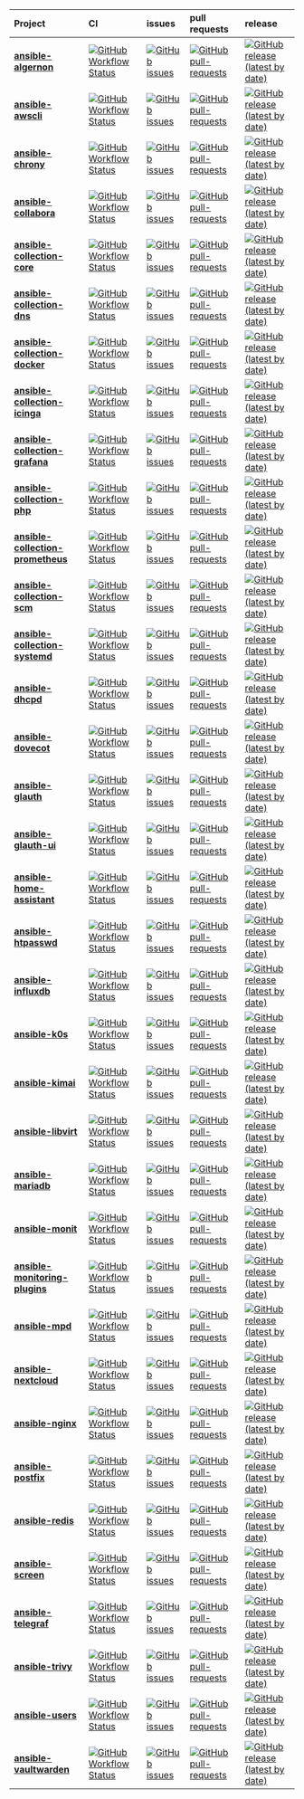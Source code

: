 

| Project | CI    | issues | pull requests | release |
| :----   | :---- | :----  | :-----        | :----   |
| [**ansible-algernon**](https://github.com/bodsch/ansible-algernon) | [![GitHub Workflow Status](https://img.shields.io/github/actions/workflow/status/bodsch/ansible-algernon/main.yml?branch=main)][algernonc] | [![GitHub issues](https://img.shields.io/github/issues/bodsch/ansible-algernon)][algernoni] | [![GitHub pull-requests](https://img.shields.io/github/issues-pr/bodsch/ansible-algernon)][algernonp] | [![GitHub release (latest by date)](https://img.shields.io/github/v/release/bodsch/ansible-algernon)][algernonr] |
| [**ansible-awscli**](https://github.com/bodsch/ansible-awscli) | [![GitHub Workflow Status](https://img.shields.io/github/actions/workflow/status/bodsch/ansible-awscli/main.yml?branch=main)][awsclic] | [![GitHub issues](https://img.shields.io/github/issues/bodsch/ansible-awscli)][awsclii] | [![GitHub pull-requests](https://img.shields.io/github/issues-pr/bodsch/ansible-awscli)][awsclip] | [![GitHub release (latest by date)](https://img.shields.io/github/v/release/bodsch/ansible-awscli)][awsclir] |
| [**ansible-chrony**](https://github.com/bodsch/ansible-chrony) | [![GitHub Workflow Status](https://img.shields.io/github/actions/workflow/status/bodsch/ansible-chrony/main.yml?branch=main)][chronyc] | [![GitHub issues](https://img.shields.io/github/issues/bodsch/ansible-chrony)][chronyi] | [![GitHub pull-requests](https://img.shields.io/github/issues-pr/bodsch/ansible-chrony)][chronyp] | [![GitHub release (latest by date)](https://img.shields.io/github/v/release/bodsch/ansible-chrony)][chronyr] |
| [**ansible-collabora**](https://github.com/bodsch/ansible-collabora) | [![GitHub Workflow Status](https://img.shields.io/github/actions/workflow/status/bodsch/ansible-collabora/main.yml?branch=main)][collaborac] | [![GitHub issues](https://img.shields.io/github/issues/bodsch/ansible-collabora)][collaborai] | [![GitHub pull-requests](https://img.shields.io/github/issues-pr/bodsch/ansible-collabora)][collaborap] | [![GitHub release (latest by date)](https://img.shields.io/github/v/release/bodsch/ansible-collabora)][collaborar] |
| [**ansible-collection-core**](https://github.com/bodsch/ansible-collection-core) | [![GitHub Workflow Status](https://img.shields.io/github/actions/workflow/status/bodsch/ansible-collection-core/main.yml?branch=main)][collection_corec] | [![GitHub issues](https://img.shields.io/github/issues/bodsch/ansible-collection-core)][collection_corei] | [![GitHub pull-requests](https://img.shields.io/github/issues-pr/bodsch/ansible-collection-core)][collection_corep] | [![GitHub release (latest by date)](https://img.shields.io/github/v/release/bodsch/ansible-collection-core)][collection_corer] |
| [**ansible-collection-dns**](https://github.com/bodsch/ansible-collection-dns) | [![GitHub Workflow Status](https://img.shields.io/github/actions/workflow/status/bodsch/ansible-collection-dns/main.yml?branch=main)][collection_dnsc] | [![GitHub issues](https://img.shields.io/github/issues/bodsch/ansible-collection-dns)][collection_dnsi] | [![GitHub pull-requests](https://img.shields.io/github/issues-pr/bodsch/ansible-collection-dns)][collection_dnsp] | [![GitHub release (latest by date)](https://img.shields.io/github/v/release/bodsch/ansible-collection-dns)][collection_dnsr] |
| [**ansible-collection-docker**](https://github.com/bodsch/ansible-collection-docker) | [![GitHub Workflow Status](https://img.shields.io/github/actions/workflow/status/bodsch/ansible-collection-docker/main.yml?branch=main)][collection_dockerc] | [![GitHub issues](https://img.shields.io/github/issues/bodsch/ansible-collection-docker)][collection_dockeri] | [![GitHub pull-requests](https://img.shields.io/github/issues-pr/bodsch/ansible-collection-docker)][collection_dockerp] | [![GitHub release (latest by date)](https://img.shields.io/github/v/release/bodsch/ansible-collection-docker)][collection_dockerr] |
| [**ansible-collection-icinga**](https://github.com/bodsch/ansible-collection-icinga) | [![GitHub Workflow Status](https://img.shields.io/github/actions/workflow/status/bodsch/ansible-collection-icinga/main.yml?branch=main)][collection_icingac] | [![GitHub issues](https://img.shields.io/github/issues/bodsch/ansible-collection-icinga)][collection_icingai] | [![GitHub pull-requests](https://img.shields.io/github/issues-pr/bodsch/ansible-collection-icinga)][collection_icingap] | [![GitHub release (latest by date)](https://img.shields.io/github/v/release/bodsch/ansible-collection-icinga)][collection_icingar] |
| [**ansible-collection-grafana**](https://github.com/bodsch/ansible-collection-grafana) | [![GitHub Workflow Status](https://img.shields.io/github/actions/workflow/status/bodsch/ansible-collection-grafana/main.yml?branch=main)][collection_grafanac] | [![GitHub issues](https://img.shields.io/github/issues/bodsch/ansible-collection-grafana)][collection_grafanai] | [![GitHub pull-requests](https://img.shields.io/github/issues-pr/bodsch/ansible-collection-grafana)][collection_grafanap] | [![GitHub release (latest by date)](https://img.shields.io/github/v/release/bodsch/ansible-collection-grafana)][collection_grafanar] |
| [**ansible-collection-php**](https://github.com/bodsch/ansible-collection-php) | [![GitHub Workflow Status](https://img.shields.io/github/actions/workflow/status/bodsch/ansible-collection-php/main.yml?branch=main)][collection_phpc] | [![GitHub issues](https://img.shields.io/github/issues/bodsch/ansible-collection-php)][collection_phpi] | [![GitHub pull-requests](https://img.shields.io/github/issues-pr/bodsch/ansible-collection-php)][collection_phpp] | [![GitHub release (latest by date)](https://img.shields.io/github/v/release/bodsch/ansible-collection-php)][collection_phpr] |
| [**ansible-collection-prometheus**](https://github.com/bodsch/ansible-collection-prometheus) | [![GitHub Workflow Status](https://img.shields.io/github/actions/workflow/status/bodsch/ansible-collection-prometheus/main.yml?branch=main)][collection_prometheusc] | [![GitHub issues](https://img.shields.io/github/issues/bodsch/ansible-collection-prometheus)][collection_prometheusi] | [![GitHub pull-requests](https://img.shields.io/github/issues-pr/bodsch/ansible-collection-prometheus)][collection_prometheusp] | [![GitHub release (latest by date)](https://img.shields.io/github/v/release/bodsch/ansible-collection-prometheus)][collection_prometheusr] |
| [**ansible-collection-scm**](https://github.com/bodsch/ansible-collection-scm) | [![GitHub Workflow Status](https://img.shields.io/github/actions/workflow/status/bodsch/ansible-collection-scm/main.yml?branch=main)][collection_scmc] | [![GitHub issues](https://img.shields.io/github/issues/bodsch/ansible-collection-scm)][collection_scmi] | [![GitHub pull-requests](https://img.shields.io/github/issues-pr/bodsch/ansible-collection-scm)][collection_scmp] | [![GitHub release (latest by date)](https://img.shields.io/github/v/release/bodsch/ansible-collection-scm)][collection_scmr] |
| [**ansible-collection-systemd**](https://github.com/bodsch/ansible-collection-systemd) | [![GitHub Workflow Status](https://img.shields.io/github/actions/workflow/status/bodsch/ansible-collection-systemd/main.yml?branch=main)][collection_systemdc] | [![GitHub issues](https://img.shields.io/github/issues/bodsch/ansible-collection-systemd)][collection_systemdi] | [![GitHub pull-requests](https://img.shields.io/github/issues-pr/bodsch/ansible-collection-systemd)][collection_systemdp] | [![GitHub release (latest by date)](https://img.shields.io/github/v/release/bodsch/ansible-collection-systemd)][collection_systemdr] |
| [**ansible-dhcpd**](https://github.com/bodsch/ansible-dhcpd) | [![GitHub Workflow Status](https://img.shields.io/github/actions/workflow/status/bodsch/ansible-dhcpd/main.yml?branch=main)][dhcpdc] | [![GitHub issues](https://img.shields.io/github/issues/bodsch/ansible-dhcpd)][dhcpdi] | [![GitHub pull-requests](https://img.shields.io/github/issues-pr/bodsch/ansible-dhcpd)][dhcpdp] | [![GitHub release (latest by date)](https://img.shields.io/github/v/release/bodsch/ansible-dhcpd)][dhcpdr] |
| [**ansible-dovecot**](https://github.com/bodsch/ansible-dovecot) | [![GitHub Workflow Status](https://img.shields.io/github/actions/workflow/status/bodsch/ansible-dovecot/main.yml?branch=main)][dovecotc] | [![GitHub issues](https://img.shields.io/github/issues/bodsch/ansible-dovecot)][dovecoti] | [![GitHub pull-requests](https://img.shields.io/github/issues-pr/bodsch/ansible-dovecot)][dovecotp] | [![GitHub release (latest by date)](https://img.shields.io/github/v/release/bodsch/ansible-dovecot)][dovecotr] |
| [**ansible-glauth**](https://github.com/bodsch/ansible-glauth) | [![GitHub Workflow Status](https://img.shields.io/github/actions/workflow/status/bodsch/ansible-glauth/main.yml?branch=main)][glauthc] | [![GitHub issues](https://img.shields.io/github/issues/bodsch/ansible-glauth)][glauthi] | [![GitHub pull-requests](https://img.shields.io/github/issues-pr/bodsch/ansible-glauth)][glauthp] | [![GitHub release (latest by date)](https://img.shields.io/github/v/release/bodsch/ansible-glauth)][glauthr] |
| [**ansible-glauth-ui**](https://github.com/bodsch/ansible-glauth-ui) | [![GitHub Workflow Status](https://img.shields.io/github/actions/workflow/status/bodsch/ansible-glauth-ui/main.yml?branch=main)][glauth_uic] | [![GitHub issues](https://img.shields.io/github/issues/bodsch/ansible-glauth-ui)][glauth_uii] | [![GitHub pull-requests](https://img.shields.io/github/issues-pr/bodsch/ansible-glauth-ui)][glauth_uip] | [![GitHub release (latest by date)](https://img.shields.io/github/v/release/bodsch/ansible-glauth-ui)][glauth_uir] |
| [**ansible-home-assistant**](https://github.com/bodsch/ansible-home-assistant) | [![GitHub Workflow Status](https://img.shields.io/github/actions/workflow/status/bodsch/ansible-home-assistant/main.yml?branch=main)][home_assistantc] | [![GitHub issues](https://img.shields.io/github/issues/bodsch/ansible-home-assistant)][home_assistanti] | [![GitHub pull-requests](https://img.shields.io/github/issues-pr/bodsch/ansible-home-assistant)][home_assistantp] | [![GitHub release (latest by date)](https://img.shields.io/github/v/release/bodsch/ansible-home-assistant)][home_assistantr] |
| [**ansible-htpasswd**](https://github.com/bodsch/ansible-htpasswd) | [![GitHub Workflow Status](https://img.shields.io/github/actions/workflow/status/bodsch/ansible-htpasswd/main.yml?branch=main)][htpasswdc] | [![GitHub issues](https://img.shields.io/github/issues/bodsch/ansible-htpasswd)][htpasswdi] | [![GitHub pull-requests](https://img.shields.io/github/issues-pr/bodsch/ansible-htpasswd)][htpasswdp] | [![GitHub release (latest by date)](https://img.shields.io/github/v/release/bodsch/ansible-htpasswd)][htpasswdr] |
| [**ansible-influxdb**](https://github.com/bodsch/ansible-influxdb) | [![GitHub Workflow Status](https://img.shields.io/github/actions/workflow/status/bodsch/ansible-influxdb/main.yml?branch=main)][influxdbc] | [![GitHub issues](https://img.shields.io/github/issues/bodsch/ansible-influxdb)][influxdbi] | [![GitHub pull-requests](https://img.shields.io/github/issues-pr/bodsch/ansible-influxdb)][influxdbp] | [![GitHub release (latest by date)](https://img.shields.io/github/v/release/bodsch/ansible-influxdb)][influxdbr] |
| [**ansible-k0s**](https://github.com/bodsch/ansible-k0s) | [![GitHub Workflow Status](https://img.shields.io/github/actions/workflow/status/bodsch/ansible-k0s/main.yml?branch=main)][k0sc] | [![GitHub issues](https://img.shields.io/github/issues/bodsch/ansible-k0s)][k0si] | [![GitHub pull-requests](https://img.shields.io/github/issues-pr/bodsch/ansible-k0s)][k0sp] | [![GitHub release (latest by date)](https://img.shields.io/github/v/release/bodsch/ansible-k0s)][k0sr] |
| [**ansible-kimai**](https://github.com/bodsch/ansible-kimai) | [![GitHub Workflow Status](https://img.shields.io/github/actions/workflow/status/bodsch/ansible-kimai/main.yml?branch=main)][kimaic] | [![GitHub issues](https://img.shields.io/github/issues/bodsch/ansible-kimai)][kimaii] | [![GitHub pull-requests](https://img.shields.io/github/issues-pr/bodsch/ansible-kimai)][kimaip] | [![GitHub release (latest by date)](https://img.shields.io/github/v/release/bodsch/ansible-kimai)][kimair] |
| [**ansible-libvirt**](https://github.com/bodsch/ansible-libvirt) | [![GitHub Workflow Status](https://img.shields.io/github/actions/workflow/status/bodsch/ansible-libvirt/main.yml?branch=main)][libvirtc] | [![GitHub issues](https://img.shields.io/github/issues/bodsch/ansible-libvirt)][libvirti] | [![GitHub pull-requests](https://img.shields.io/github/issues-pr/bodsch/ansible-libvirt)][libvirtp] | [![GitHub release (latest by date)](https://img.shields.io/github/v/release/bodsch/ansible-libvirt)][libvirtr] |
| [**ansible-mariadb**](https://github.com/bodsch/ansible-mariadb) | [![GitHub Workflow Status](https://img.shields.io/github/actions/workflow/status/bodsch/ansible-mariadb/main.yml?branch=main)][mariadbc] | [![GitHub issues](https://img.shields.io/github/issues/bodsch/ansible-mariadb)][mariadbi] | [![GitHub pull-requests](https://img.shields.io/github/issues-pr/bodsch/ansible-mariadb)][mariadbp] | [![GitHub release (latest by date)](https://img.shields.io/github/v/release/bodsch/ansible-mariadb)][mariadbr] |
| [**ansible-monit**](https://github.com/bodsch/ansible-monit) | [![GitHub Workflow Status](https://img.shields.io/github/actions/workflow/status/bodsch/ansible-monit/main.yml?branch=main)][monitc] | [![GitHub issues](https://img.shields.io/github/issues/bodsch/ansible-monit)][moniti] | [![GitHub pull-requests](https://img.shields.io/github/issues-pr/bodsch/ansible-monit)][monitp] | [![GitHub release (latest by date)](https://img.shields.io/github/v/release/bodsch/ansible-monit)][monitr] |
| [**ansible-monitoring-plugins**](https://github.com/bodsch/ansible-monitoring-plugins) | [![GitHub Workflow Status](https://img.shields.io/github/actions/workflow/status/bodsch/ansible-monitoring-plugins/main.yml?branch=main)][monitoring_pluginsc] | [![GitHub issues](https://img.shields.io/github/issues/bodsch/ansible-monitoring-plugins)][monitoring_pluginsi] | [![GitHub pull-requests](https://img.shields.io/github/issues-pr/bodsch/ansible-monitoring-plugins)][monitoring_pluginsp] | [![GitHub release (latest by date)](https://img.shields.io/github/v/release/bodsch/ansible-monitoring-plugins)][monitoring_pluginsr] |
| [**ansible-mpd**](https://github.com/bodsch/ansible-mpd) | [![GitHub Workflow Status](https://img.shields.io/github/actions/workflow/status/bodsch/ansible-mpd/main.yml?branch=main)][mpdc] | [![GitHub issues](https://img.shields.io/github/issues/bodsch/ansible-mpd)][mpdi] | [![GitHub pull-requests](https://img.shields.io/github/issues-pr/bodsch/ansible-mpd)][mpdp] | [![GitHub release (latest by date)](https://img.shields.io/github/v/release/bodsch/ansible-mpd)][mpdr] |
| [**ansible-nextcloud**](https://github.com/bodsch/ansible-nextcloud) | [![GitHub Workflow Status](https://img.shields.io/github/actions/workflow/status/bodsch/ansible-nextcloud/main.yml?branch=main)][nextcloudc] | [![GitHub issues](https://img.shields.io/github/issues/bodsch/ansible-nextcloud)][nextcloudi] | [![GitHub pull-requests](https://img.shields.io/github/issues-pr/bodsch/ansible-nextcloud)][nextcloudp] | [![GitHub release (latest by date)](https://img.shields.io/github/v/release/bodsch/ansible-nextcloud)][nextcloudr] |
| [**ansible-nginx**](https://github.com/bodsch/ansible-nginx) | [![GitHub Workflow Status](https://img.shields.io/github/actions/workflow/status/bodsch/ansible-nginx/main.yml?branch=main)][nginxc] | [![GitHub issues](https://img.shields.io/github/issues/bodsch/ansible-nginx)][nginxi] | [![GitHub pull-requests](https://img.shields.io/github/issues-pr/bodsch/ansible-nginx)][nginxp] | [![GitHub release (latest by date)](https://img.shields.io/github/v/release/bodsch/ansible-nginx)][nginxr] |
| [**ansible-postfix**](https://github.com/bodsch/ansible-postfix) | [![GitHub Workflow Status](https://img.shields.io/github/actions/workflow/status/bodsch/ansible-postfix/main.yml?branch=main)][postfixc] | [![GitHub issues](https://img.shields.io/github/issues/bodsch/ansible-postfix)][postfixi] | [![GitHub pull-requests](https://img.shields.io/github/issues-pr/bodsch/ansible-postfix)][postfixp] | [![GitHub release (latest by date)](https://img.shields.io/github/v/release/bodsch/ansible-postfix)][postfixr] |
| [**ansible-redis**](https://github.com/bodsch/ansible-redis) | [![GitHub Workflow Status](https://img.shields.io/github/actions/workflow/status/bodsch/ansible-redis/main.yml?branch=main)][redisc] | [![GitHub issues](https://img.shields.io/github/issues/bodsch/ansible-redis)][redisi] | [![GitHub pull-requests](https://img.shields.io/github/issues-pr/bodsch/ansible-redis)][redisp] | [![GitHub release (latest by date)](https://img.shields.io/github/v/release/bodsch/ansible-redis)][redisr] |
| [**ansible-screen**](https://github.com/bodsch/ansible-screen) | [![GitHub Workflow Status](https://img.shields.io/github/actions/workflow/status/bodsch/ansible-screen/main.yml?branch=main)][screenc] | [![GitHub issues](https://img.shields.io/github/issues/bodsch/ansible-screen)][screeni] | [![GitHub pull-requests](https://img.shields.io/github/issues-pr/bodsch/ansible-screen)][screenp] | [![GitHub release (latest by date)](https://img.shields.io/github/v/release/bodsch/ansible-screen)][screenr] |
| [**ansible-telegraf**](https://github.com/bodsch/ansible-telegraf) | [![GitHub Workflow Status](https://img.shields.io/github/actions/workflow/status/bodsch/ansible-telegraf/main.yml?branch=main)][telegrafc] | [![GitHub issues](https://img.shields.io/github/issues/bodsch/ansible-telegraf)][telegrafi] | [![GitHub pull-requests](https://img.shields.io/github/issues-pr/bodsch/ansible-telegraf)][telegrafp] | [![GitHub release (latest by date)](https://img.shields.io/github/v/release/bodsch/ansible-telegraf)][telegrafr] |
| [**ansible-trivy**](https://github.com/bodsch/ansible-trivy) | [![GitHub Workflow Status](https://img.shields.io/github/actions/workflow/status/bodsch/ansible-trivy/main.yml?branch=main)][trivyc] | [![GitHub issues](https://img.shields.io/github/issues/bodsch/ansible-trivy)][trivyi] | [![GitHub pull-requests](https://img.shields.io/github/issues-pr/bodsch/ansible-trivy)][trivyp] | [![GitHub release (latest by date)](https://img.shields.io/github/v/release/bodsch/ansible-trivy)][trivyr] |
| [**ansible-users**](https://github.com/bodsch/ansible-users) | [![GitHub Workflow Status](https://img.shields.io/github/actions/workflow/status/bodsch/ansible-users/main.yml?branch=main)][usersc] | [![GitHub issues](https://img.shields.io/github/issues/bodsch/ansible-users)][usersi] | [![GitHub pull-requests](https://img.shields.io/github/issues-pr/bodsch/ansible-users)][usersp] | [![GitHub release (latest by date)](https://img.shields.io/github/v/release/bodsch/ansible-users)][usersr] |
| [**ansible-vaultwarden**](https://github.com/bodsch/ansible-vaultwarden) | [![GitHub Workflow Status](https://img.shields.io/github/actions/workflow/status/bodsch/ansible-vaultwarden/main.yml?branch=main)][vaultwardenc] | [![GitHub issues](https://img.shields.io/github/issues/bodsch/ansible-vaultwarden)][vaultwardeni] | [![GitHub pull-requests](https://img.shields.io/github/issues-pr/bodsch/ansible-vaultwarden)][vaultwardenp] | [![GitHub release (latest by date)](https://img.shields.io/github/v/release/bodsch/ansible-vaultwarden)][vaultwardenr] |



[algernonc]: https://github.com/bodsch/ansible-algernon/actions
[algernoni]: https://github.com/bodsch/ansible-algernon/issues?q=is%3Aopen+is%3Aissue
[algernonp]: https://github.com/bodsch/ansible-algernon/pulls?q=is%3Aopen+is%3Apr
[algernonr]: https://github.com/bodsch/ansible-algernon/releases

[awsclic]: https://github.com/bodsch/ansible-awscli/actions
[awsclii]: https://github.com/bodsch/ansible-awscli/issues?q=is%3Aopen+is%3Aissue
[awsclip]: https://github.com/bodsch/ansible-awscli/pulls?q=is%3Aopen+is%3Apr
[awsclir]: https://github.com/bodsch/ansible-awscli/releases

[chronyc]: https://github.com/bodsch/ansible-chrony/actions
[chronyi]: https://github.com/bodsch/ansible-chrony/issues?q=is%3Aopen+is%3Aissue
[chronyp]: https://github.com/bodsch/ansible-chrony/pulls?q=is%3Aopen+is%3Apr
[chronyr]: https://github.com/bodsch/ansible-chrony/releases

[collaborac]: https://github.com/bodsch/ansible-collabora/actions
[collaborai]: https://github.com/bodsch/ansible-collabora/issues?q=is%3Aopen+is%3Aissue
[collaborap]: https://github.com/bodsch/ansible-collabora/pulls?q=is%3Aopen+is%3Apr
[collaborar]: https://github.com/bodsch/ansible-collabora/releases

[collection_corec]: https://github.com/bodsch/ansible-collection-core/actions
[collection_corei]: https://github.com/bodsch/ansible-collection-core/issues?q=is%3Aopen+is%3Aissue
[collection_corep]: https://github.com/bodsch/ansible-collection-core/pulls?q=is%3Aopen+is%3Apr
[collection_corer]: https://github.com/bodsch/ansible-collection-core/releases

[collection_dnsc]: https://github.com/bodsch/ansible-collection-dns/actions
[collection_dnsi]: https://github.com/bodsch/ansible-collection-dns/issues?q=is%3Aopen+is%3Aissue
[collection_dnsp]: https://github.com/bodsch/ansible-collection-dns/pulls?q=is%3Aopen+is%3Apr
[collection_dnsr]: https://github.com/bodsch/ansible-collection-dns/releases

[collection_dockerc]: https://github.com/bodsch/ansible-collection-docker/actions
[collection_dockeri]: https://github.com/bodsch/ansible-collection-docker/issues?q=is%3Aopen+is%3Aissue
[collection_dockerp]: https://github.com/bodsch/ansible-collection-docker/pulls?q=is%3Aopen+is%3Apr
[collection_dockerr]: https://github.com/bodsch/ansible-collection-docker/releases

[collection_icingac]: https://github.com/bodsch/ansible-collection-icinga/actions
[collection_icingai]: https://github.com/bodsch/ansible-collection-icinga/issues?q=is%3Aopen+is%3Aissue
[collection_icingap]: https://github.com/bodsch/ansible-collection-icinga/pulls?q=is%3Aopen+is%3Apr
[collection_icingar]: https://github.com/bodsch/ansible-collection-icinga/releases

[collection_grafanac]: https://github.com/bodsch/ansible-collection-grafana/actions
[collection_grafanai]: https://github.com/bodsch/ansible-collection-grafana/issues?q=is%3Aopen+is%3Aissue
[collection_grafanap]: https://github.com/bodsch/ansible-collection-grafana/pulls?q=is%3Aopen+is%3Apr
[collection_grafanar]: https://github.com/bodsch/ansible-collection-grafana/releases

[collection_phpc]: https://github.com/bodsch/ansible-collection-php/actions
[collection_phpi]: https://github.com/bodsch/ansible-collection-php/issues?q=is%3Aopen+is%3Aissue
[collection_phpp]: https://github.com/bodsch/ansible-collection-php/pulls?q=is%3Aopen+is%3Apr
[collection_phpr]: https://github.com/bodsch/ansible-collection-php/releases

[collection_prometheusc]: https://github.com/bodsch/ansible-collection-prometheus/actions
[collection_prometheusi]: https://github.com/bodsch/ansible-collection-prometheus/issues?q=is%3Aopen+is%3Aissue
[collection_prometheusp]: https://github.com/bodsch/ansible-collection-prometheus/pulls?q=is%3Aopen+is%3Apr
[collection_prometheusr]: https://github.com/bodsch/ansible-collection-prometheus/releases

[collection_scmc]: https://github.com/bodsch/ansible-collection-scm/actions
[collection_scmi]: https://github.com/bodsch/ansible-collection-scm/issues?q=is%3Aopen+is%3Aissue
[collection_scmp]: https://github.com/bodsch/ansible-collection-scm/pulls?q=is%3Aopen+is%3Apr
[collection_scmr]: https://github.com/bodsch/ansible-collection-scm/releases

[collection_systemdc]: https://github.com/bodsch/ansible-collection-systemd/actions
[collection_systemdi]: https://github.com/bodsch/ansible-collection-systemd/issues?q=is%3Aopen+is%3Aissue
[collection_systemdp]: https://github.com/bodsch/ansible-collection-systemd/pulls?q=is%3Aopen+is%3Apr
[collection_systemdr]: https://github.com/bodsch/ansible-collection-systemd/releases

[dhcpdc]: https://github.com/bodsch/ansible-dhcpd/actions
[dhcpdi]: https://github.com/bodsch/ansible-dhcpd/issues?q=is%3Aopen+is%3Aissue
[dhcpdp]: https://github.com/bodsch/ansible-dhcpd/pulls?q=is%3Aopen+is%3Apr
[dhcpdr]: https://github.com/bodsch/ansible-dhcpd/releases

[dovecotc]: https://github.com/bodsch/ansible-dovecot/actions
[dovecoti]: https://github.com/bodsch/ansible-dovecot/issues?q=is%3Aopen+is%3Aissue
[dovecotp]: https://github.com/bodsch/ansible-dovecot/pulls?q=is%3Aopen+is%3Apr
[dovecotr]: https://github.com/bodsch/ansible-dovecot/releases

[glauthc]: https://github.com/bodsch/ansible-glauth/actions
[glauthi]: https://github.com/bodsch/ansible-glauth/issues?q=is%3Aopen+is%3Aissue
[glauthp]: https://github.com/bodsch/ansible-glauth/pulls?q=is%3Aopen+is%3Apr
[glauthr]: https://github.com/bodsch/ansible-glauth/releases

[glauth_uic]: https://github.com/bodsch/ansible-glauth-ui/actions
[glauth_uii]: https://github.com/bodsch/ansible-glauth-ui/issues?q=is%3Aopen+is%3Aissue
[glauth_uip]: https://github.com/bodsch/ansible-glauth-ui/pulls?q=is%3Aopen+is%3Apr
[glauth_uir]: https://github.com/bodsch/ansible-glauth-ui/releases

[home_assistantc]: https://github.com/bodsch/ansible-home-assistant/actions
[home_assistanti]: https://github.com/bodsch/ansible-home-assistant/issues?q=is%3Aopen+is%3Aissue
[home_assistantp]: https://github.com/bodsch/ansible-home-assistant/pulls?q=is%3Aopen+is%3Apr
[home_assistantr]: https://github.com/bodsch/ansible-home-assistant/releases

[htpasswdc]: https://github.com/bodsch/ansible-htpasswd/actions
[htpasswdi]: https://github.com/bodsch/ansible-htpasswd/issues?q=is%3Aopen+is%3Aissue
[htpasswdp]: https://github.com/bodsch/ansible-htpasswd/pulls?q=is%3Aopen+is%3Apr
[htpasswdr]: https://github.com/bodsch/ansible-htpasswd/releases

[influxdbc]: https://github.com/bodsch/ansible-influxdb/actions
[influxdbi]: https://github.com/bodsch/ansible-influxdb/issues?q=is%3Aopen+is%3Aissue
[influxdbp]: https://github.com/bodsch/ansible-influxdb/pulls?q=is%3Aopen+is%3Apr
[influxdbr]: https://github.com/bodsch/ansible-influxdb/releases

[k0sc]: https://github.com/bodsch/ansible-k0s/actions
[k0si]: https://github.com/bodsch/ansible-k0s/issues?q=is%3Aopen+is%3Aissue
[k0sp]: https://github.com/bodsch/ansible-k0s/pulls?q=is%3Aopen+is%3Apr
[k0sr]: https://github.com/bodsch/ansible-k0s/releases

[kimaic]: https://github.com/bodsch/ansible-kimai/actions
[kimaii]: https://github.com/bodsch/ansible-kimai/issues?q=is%3Aopen+is%3Aissue
[kimaip]: https://github.com/bodsch/ansible-kimai/pulls?q=is%3Aopen+is%3Apr
[kimair]: https://github.com/bodsch/ansible-kimai/releases

[libvirtc]: https://github.com/bodsch/ansible-libvirt/actions
[libvirti]: https://github.com/bodsch/ansible-libvirt/issues?q=is%3Aopen+is%3Aissue
[libvirtp]: https://github.com/bodsch/ansible-libvirt/pulls?q=is%3Aopen+is%3Apr
[libvirtr]: https://github.com/bodsch/ansible-libvirt/releases

[mariadbc]: https://github.com/bodsch/ansible-mariadb/actions
[mariadbi]: https://github.com/bodsch/ansible-mariadb/issues?q=is%3Aopen+is%3Aissue
[mariadbp]: https://github.com/bodsch/ansible-mariadb/pulls?q=is%3Aopen+is%3Apr
[mariadbr]: https://github.com/bodsch/ansible-mariadb/releases

[monitc]: https://github.com/bodsch/ansible-monit/actions
[moniti]: https://github.com/bodsch/ansible-monit/issues?q=is%3Aopen+is%3Aissue
[monitp]: https://github.com/bodsch/ansible-monit/pulls?q=is%3Aopen+is%3Apr
[monitr]: https://github.com/bodsch/ansible-monit/releases

[monitoring_pluginsc]: https://github.com/bodsch/ansible-monitoring-plugins/actions
[monitoring_pluginsi]: https://github.com/bodsch/ansible-monitoring-plugins/issues?q=is%3Aopen+is%3Aissue
[monitoring_pluginsp]: https://github.com/bodsch/ansible-monitoring-plugins/pulls?q=is%3Aopen+is%3Apr
[monitoring_pluginsr]: https://github.com/bodsch/ansible-monitoring-plugins/releases

[mpdc]: https://github.com/bodsch/ansible-mpd/actions
[mpdi]: https://github.com/bodsch/ansible-mpd/issues?q=is%3Aopen+is%3Aissue
[mpdp]: https://github.com/bodsch/ansible-mpd/pulls?q=is%3Aopen+is%3Apr
[mpdr]: https://github.com/bodsch/ansible-mpd/releases

[nextcloudc]: https://github.com/bodsch/ansible-nextcloud/actions
[nextcloudi]: https://github.com/bodsch/ansible-nextcloud/issues?q=is%3Aopen+is%3Aissue
[nextcloudp]: https://github.com/bodsch/ansible-nextcloud/pulls?q=is%3Aopen+is%3Apr
[nextcloudr]: https://github.com/bodsch/ansible-nextcloud/releases

[nginxc]: https://github.com/bodsch/ansible-nginx/actions
[nginxi]: https://github.com/bodsch/ansible-nginx/issues?q=is%3Aopen+is%3Aissue
[nginxp]: https://github.com/bodsch/ansible-nginx/pulls?q=is%3Aopen+is%3Apr
[nginxr]: https://github.com/bodsch/ansible-nginx/releases

[postfixc]: https://github.com/bodsch/ansible-postfix/actions
[postfixi]: https://github.com/bodsch/ansible-postfix/issues?q=is%3Aopen+is%3Aissue
[postfixp]: https://github.com/bodsch/ansible-postfix/pulls?q=is%3Aopen+is%3Apr
[postfixr]: https://github.com/bodsch/ansible-postfix/releases

[redisc]: https://github.com/bodsch/ansible-redis/actions
[redisi]: https://github.com/bodsch/ansible-redis/issues?q=is%3Aopen+is%3Aissue
[redisp]: https://github.com/bodsch/ansible-redis/pulls?q=is%3Aopen+is%3Apr
[redisr]: https://github.com/bodsch/ansible-redis/releases

[screenc]: https://github.com/bodsch/ansible-screen/actions
[screeni]: https://github.com/bodsch/ansible-screen/issues?q=is%3Aopen+is%3Aissue
[screenp]: https://github.com/bodsch/ansible-screen/pulls?q=is%3Aopen+is%3Apr
[screenr]: https://github.com/bodsch/ansible-screen/releases

[telegrafc]: https://github.com/bodsch/ansible-telegraf/actions
[telegrafi]: https://github.com/bodsch/ansible-telegraf/issues?q=is%3Aopen+is%3Aissue
[telegrafp]: https://github.com/bodsch/ansible-telegraf/pulls?q=is%3Aopen+is%3Apr
[telegrafr]: https://github.com/bodsch/ansible-telegraf/releases

[trivyc]: https://github.com/bodsch/ansible-trivy/actions
[trivyi]: https://github.com/bodsch/ansible-trivy/issues?q=is%3Aopen+is%3Aissue
[trivyp]: https://github.com/bodsch/ansible-trivy/pulls?q=is%3Aopen+is%3Apr
[trivyr]: https://github.com/bodsch/ansible-trivy/releases

[usersc]: https://github.com/bodsch/ansible-users/actions
[usersi]: https://github.com/bodsch/ansible-users/issues?q=is%3Aopen+is%3Aissue
[usersp]: https://github.com/bodsch/ansible-users/pulls?q=is%3Aopen+is%3Apr
[usersr]: https://github.com/bodsch/ansible-users/releases

[vaultwardenc]: https://github.com/bodsch/ansible-vaultwarden/actions
[vaultwardeni]: https://github.com/bodsch/ansible-vaultwarden/issues?q=is%3Aopen+is%3Aissue
[vaultwardenp]: https://github.com/bodsch/ansible-vaultwarden/pulls?q=is%3Aopen+is%3Apr
[vaultwardenr]: https://github.com/bodsch/ansible-vaultwarden/releases

